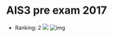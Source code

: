 # AIS3 pre exam 2017
* Ranking: 2
![](https://github.com/ssspeedgit00/CTF/blob/master/2017/AIS3_pre_exam/a.png)
![img](https://github.com/ssspeedgit00/CTF/blob/master/2017/AIS3_pre_exam/b.png)
